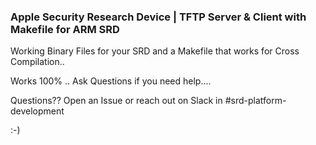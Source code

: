 ### Apple Security Research Device | TFTP Server & Client with Makefile for ARM SRD

Working Binary Files for your SRD and a Makefile that works for Cross Compilation..

Works 100% .. Ask Questions if you need help....

Questions?? Open an Issue or reach out on Slack in #srd-platform-development

:-)
